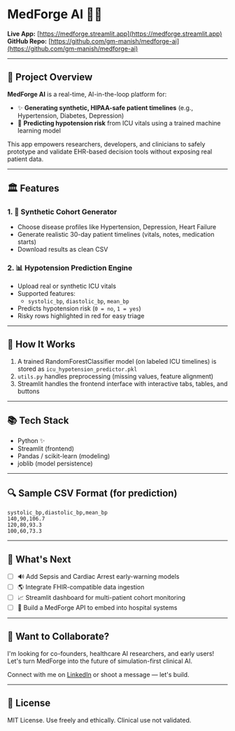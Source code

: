 # MedForge AI 🏥🤖

**Live App:** [https://medforge.streamlit.app](https://medforge.streamlit.app)  
**GitHub Repo:** [https://github.com/gm-manish/medforge-ai](https://github.com/gm-manish/medforge-ai)

---

## 🚀 Project Overview

**MedForge AI** is a real-time, AI-in-the-loop platform for:
- ✨ **Generating synthetic, HIPAA-safe patient timelines** (e.g., Hypertension, Diabetes, Depression)
- 🔢 **Predicting hypotension risk** from ICU vitals using a trained machine learning model

This app empowers researchers, developers, and clinicians to safely prototype and validate EHR-based decision tools without exposing real patient data.

---

## 🏛️ Features

### 1. 🧬 Synthetic Cohort Generator
- Choose disease profiles like Hypertension, Depression, Heart Failure
- Generate realistic 30-day patient timelines (vitals, notes, medication starts)
- Download results as clean CSV

### 2. 📊 Hypotension Prediction Engine
- Upload real or synthetic ICU vitals
- Supported features:
  - `systolic_bp`, `diastolic_bp`, `mean_bp`
- Predicts hypotension risk (`0 = no`, `1 = yes`)
- Risky rows highlighted in red for easy triage

---

## 🔧 How It Works

1. A trained RandomForestClassifier model (on labeled ICU timelines) is stored as `icu_hypotension_predictor.pkl`
2. `utils.py` handles preprocessing (missing values, feature alignment)
3. Streamlit handles the frontend interface with interactive tabs, tables, and buttons

---

## 📚 Tech Stack

- Python ✨
- Streamlit (frontend)
- Pandas / scikit-learn (modeling)
- joblib (model persistence)

---

## 🔍 Sample CSV Format (for prediction)

```csv
systolic_bp,diastolic_bp,mean_bp
140,90,106.7
120,80,93.3
100,60,73.3
```

---

## 🚀 What's Next

- [ ] 🔊 Add Sepsis and Cardiac Arrest early-warning models
- [ ] 🌎 Integrate FHIR-compatible data ingestion
- [ ] 📈 Streamlit dashboard for multi-patient cohort monitoring
- [ ] 🔧 Build a MedForge API to embed into hospital systems

---

## 🤝 Want to Collaborate?

I'm looking for co-founders, healthcare AI researchers, and early users! Let's turn MedForge into the future of simulation-first clinical AI.

Connect with me on [LinkedIn](https://www.linkedin.com/in/manishghimire) or shoot a message — let's build.

---

## 📄 License

MIT License. Use freely and ethically. Clinical use not validated.

